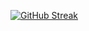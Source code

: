[![GitHub Streak](https://github-readme-streak-stats.herokuapp.com?user=jdh58)](https://git.io/streak-stats)
